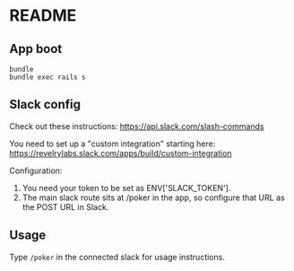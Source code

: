 # README

## App boot

```
bundle
bundle exec rails s
```

## Slack config

Check out these instructions: https://api.slack.com/slash-commands

You need to set up a "custom integration" starting here:
https://revelrylabs.slack.com/apps/build/custom-integration

Configuration:

1. You need your token to be set as ENV['SLACK_TOKEN'].
2. The main slack route sits at /poker in the app, so configure that URL as the
   POST URL in Slack.

## Usage

Type `/poker` in the connected slack for usage instructions.
